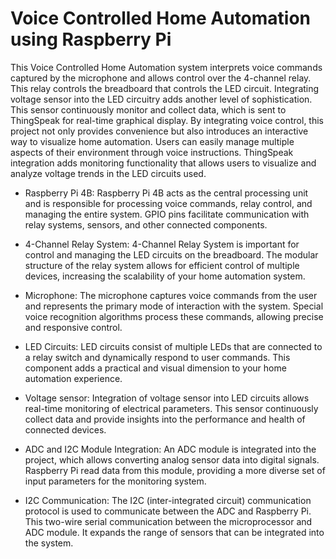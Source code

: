 # Voice Controlled Home Automation using Raspberry Pi
This Voice Controlled Home Automation system interprets voice commands captured by the microphone and allows 
control over the 4-channel relay. This relay controls the breadboard that 
controls the LED circuit. Integrating voltage sensor into the LED circuitry 
adds another level of sophistication. This sensor continuously monitor and 
collect data, which is sent to ThingSpeak for real-time graphical display. By 
integrating voice control, this project not only provides convenience but also 
introduces an interactive way to visualize home automation. Users can easily 
manage multiple aspects of their environment through voice instructions. 
ThingSpeak integration adds monitoring functionality that allows users to 
visualize and analyze voltage trends in the LED circuits used.

- Raspberry Pi 4B: Raspberry Pi 4B acts as the central processing unit 
and is responsible for processing voice commands, relay control, and 
managing the entire system. GPIO pins facilitate communication with 
relay systems, sensors, and other connected components.

- 4-Channel Relay System: 4-Channel Relay System is important for 
control and managing the LED circuits on the breadboard. The 
modular structure of the relay system allows for efficient control of 
multiple devices, increasing the scalability of your home automation 
system.

- Microphone: The microphone captures voice commands from the user 
and represents the primary mode of interaction with the system. 
Special voice recognition algorithms process these commands, 
allowing precise and responsive control.

- LED Circuits: LED circuits consist of multiple LEDs that are connected 
to a relay switch and dynamically respond to user commands. This 
component adds a practical and visual dimension to your home 
automation experience.

- Voltage sensor: Integration of voltage sensor into LED circuits allows 
real-time monitoring of electrical parameters. This sensor
continuously collect data and provide insights into the performance 
and health of connected devices.

- ADC and I2C Module Integration: An ADC module is integrated 
into the project, which allows converting analog sensor data into 
digital signals. Raspberry Pi read data from this module, providing a 
more diverse set of input parameters for the monitoring system.

- I2C Communication: The I2C (inter-integrated circuit) 
communication protocol is used to communicate between the ADC and
Raspberry Pi. This two-wire serial communication between the 
microprocessor and ADC module. It expands the range of sensors that 
can be integrated into the system.
